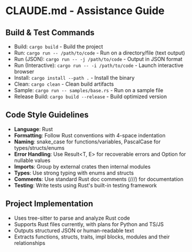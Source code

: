 # CLAUDE.md - Assistance Guide

## Build & Test Commands
- Build: `cargo build` - Build the project
- Run: `cargo run -- /path/to/code` - Run on a directory/file (text output)
- Run (JSON): `cargo run -- -j /path/to/code` - Output in JSON format
- Run (Interactive): `cargo run -- -i /path/to/code` - Launch interactive browser
- Install: `cargo install --path .` - Install the binary
- Clean: `cargo clean` - Clean build artifacts
- Sample: `cargo run -- samples/base.rs` - Run on a sample file
- Release Build: `cargo build --release` - Build optimized version

## Code Style Guidelines
- **Language**: Rust
- **Formatting**: Follow Rust conventions with 4-space indentation
- **Naming**: snake_case for functions/variables, PascalCase for types/structs/enums
- **Error Handling**: Use Result<T, E> for recoverable errors and Option<T> for nullable values
- **Imports**: Group by external crates then internal modules
- **Types**: Use strong typing with enums and structs
- **Comments**: Use standard Rust doc comments (///) for documentation
- **Testing**: Write tests using Rust's built-in testing framework

## Project Implementation
- Uses tree-sitter to parse and analyze Rust code
- Supports Rust files currently, with plans for Python and TS/JS
- Outputs structured JSON or human-readable text
- Extracts functions, structs, traits, impl blocks, modules and their relationships